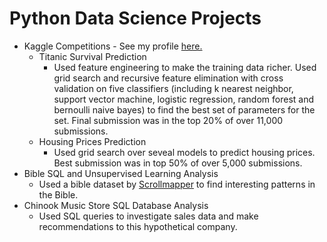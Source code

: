 # Python Data Science Projects
* Kaggle Competitions - See my profile [here.](https://www.kaggle.com/vandyand)
  * Titanic Survival Prediction
    * Used feature engineering to make the training data richer. Used grid search and recursive feature elimination with cross validation on five classifiers (including k nearest neighbor, support vector machine, logistic regression, random forest and bernoulli naive bayes) to find the best set of parameters for the set. Final submission was in the top 20% of over 11,000 submissions.
  * Housing Prices Prediction
    * Used grid search over seveal models to predict housing prices. Best submission was in top 50% of over 5,000 submissions.
* Bible SQL and Unsupervised Learning Analysis
  * Used a bible dataset by [Scrollmapper](https://github.com/scrollmapper/bible_databases) to find interesting patterns in the Bible.
* Chinook Music Store SQL Database Analysis
  * Used SQL queries to investigate sales data and make recommendations to this hypothetical company.
